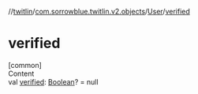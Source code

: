 //[twitlin](../../index.md)/[com.sorrowblue.twitlin.v2.objects](../index.md)/[User](index.md)/[verified](verified.md)



# verified  
[common]  
Content  
val [verified](verified.md): [Boolean](https://kotlinlang.org/api/latest/jvm/stdlib/kotlin/-boolean/index.html)? = null  



